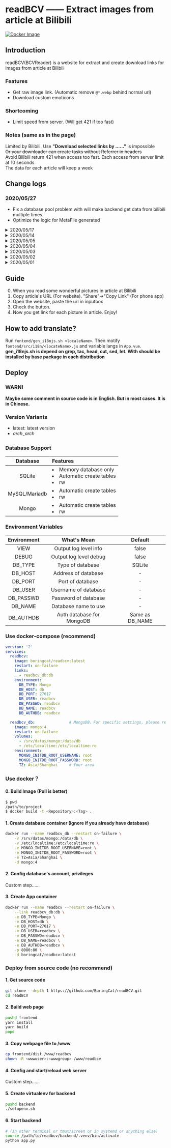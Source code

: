 # readBCV —— Extract images from article at Bilibili

[![Docker Image](https://img.shields.io/badge/docker%20image-available-green.svg)](https://hub.docker.com/r/boringcat/readbcv/)

## Introduction
readBCV(BCVReader) is a website for extract and create download links for images from article at Bilibili

### Features
- Get raw image link. (Automatic remove `@*.webp` behind normal url)
- Download custom emoticons

### Shortcoming
- Limit speed from server. (Will get 421 if too fast)

### 

### Notes (same as in the page)
Limited by Bilibili. Use **"Download selected links by ......"** is impossible  
~~Or your downloader can create tasks without Referrer in headers~~  
Avoid Bilibili return 421 when access too fast. Each access from server limit at 10 seconds  
The data for each article will keep a week  

## Change logs
### 2020/05/27
- Fix a database pool problem with will make backend get data from bilibili multiple times.
- Optimize the logic for MetaFile generated

<details>
 <summary>2020/05/17</summary>

- (Add) Now can show same tag as Bilibili website.
- (Add) Add two button to show and hide pictures.
- (Fix) Fix a problem that may crash the database "can only be used in that same thread.".
- (Fix) Fix a problem that make website hidden "Please Wait".
- (Fix) Fix a problem that website will not show error message from server.

</details>

<details>
 <summary>2020/05/14</summary>

  - Now can get video cover from Bilibili

</details>

<details>
 <summary>2020/05/05</summary>

  - It can deal with cover now
  - Support language "Simplified Chinese", "Traditional Chinese" and "English (United States)"
  - Support "Dark Mode"

</details>

<details>
 <summary>2020/05/04</summary>

  - Add multi architecture support  
    Now supported x86 x86_64 arm32v6 arm32v7 arm64v8 s390x  

    Test with RPI ZW. Database on Synology DS718p docker. I can get about 100ms to 180ms response time in cache mode. And about 1s to 1.4s response time in processing mode

</details>

<details>
 <summary>2020/05/03</summary>

  - Allow input `cv\d+` direct.

</details>

<details>
 <summary>2020/05/02</summary>

  - Add support for MySQL/Mariadb
  - Complete README.md

</details>

<details>
 <summary>2020/05/01</summary>

- Useable

</details>

## Guide
0. When you read some wonderful pictures in article at Bilibili
1. Copy article's URL (For website). "Share"->"Copy Link" (For phone app)
2. Open the website, paste the url in inputbox
3. Check the button.
4. Now you get link for each picture in article. Enjoy!

## How to add translate?
Run `fontend/gen_i18njs.sh <localeName>`. Then motify `fontend/src/i18n/<locateName>.js` and variable langs in `App.vue`.
**gen_i18njs.sh is depend on grep, tac, head, cut, sed, let. With should be installed by base package in each distribution**

## Deploy
### WARN!
**Maybe some comment in source code is in English. But in most cases. It is in Chinese.**
### Version Variants
- latest: latest version
- _$arch_-%Y-%m-%d: Tag version for _$arch_

### Database Support

|Database|Features|
|:-:|:-|
|SQLite|<li>Memory database only</li><li>Automatic create tables</li><li>rw</li>|
|MySQL/Mariadb|<li>Automatic create tables</li><li>rw</li>|
|Mongo|<li>Automatic create tables</li><li>rw</li>|

### Environment Variables

|Environment|What's Mean|Default|
|:-:|:-:|:-:|
|VIEW|Output log level info| false |
|DEBUG|Output log level debug| false |
|DB_TYPE|Type of database| SQLite |
|DB_HOST|Address of database| - |
|DB_PORT|Port of database| - |
|DB_USER|Username of database| - |
|DB_PASSWD|Password of database| - |
|DB_NAME|Database name to use| - |
|DB_AUTHDB|Auth database for MongoDB|Same as DB_NAME|

### Use docker-compose (recommend)
``` yaml
version: '2'
services:
  readbcv:
    image: boringcat/readbcv:latest
    restart: on-failure
    links:
      - readbcv_db:db
    environment:
      DB_TYPE: Mongo
      DB_HOST: db
      DB_PORT: 27017
      DB_USER: readbcv
      DB_PASSWD: readbcv
      DB_NAME: readbcv
      DB_AUTHDB: readbcv

  readbcv_db:               # MongoDB，For specific settings, please refer to https://hub.docker.com/_/mongo
    image: mongo:4
    restart: on-failure
    volumes: 
      - /srv/datas/mongo:/data/db
      - /etc/localtime:/etc/localtime:ro
    environment: 
      MONGO_INITDB_ROOT_USERNAME: root
      MONGO_INITDB_ROOT_PASSWORD: root
      TZ: Asia/Shanghai     # Your area

```

### Use docker？
#### 0. Build Image (Pull is better)
``` sh
$ pwd
/path/to/project
$ docker build -t <Repository>:<Tag> .
```
#### 1. Create database container (Ignore if you already have database)
```sh
docker run --name readbcv_db --restart on-failure \
    -v /srv/datas/mongo:/data/db \
    -v /etc/localtime:/etc/localtime:ro \
    -e MONGO_INITDB_ROOT_USERNAME=root \
    -e MONGO_INITDB_ROOT_PASSWORD=root \
    -e TZ=Asia/Shanghai \
    -d mongo:4
```
#### 2. Config database's account, privileges
Custom step......
#### 3. Create App container
```sh
docker run --name readbcv --restart on-failure \
    --link readbcv_db:db \
    -e DB_TYPE=Mongo \
    -e DB_HOST=db \
    -e DB_PORT=27017 \
    -e DB_USER=readbcv \
    -e DB_PASSWD=readbcv \
    -e DB_NAME=readbcv \
    -e DB_AUTHDB=readbcv \
    -p 8080:80 \
    -d boringcat/readbcv:latest
```

### Deploy from source code (no recommend)
#### 1. Get source code
```sh
git clone --depth 1 https://github.com/BoringCat/readBCV.git
cd readBCV
```
#### 2. Build web page
```sh
pushd frontend
yarn install
yarn build
popd
```
#### 3. Copy webpage file to /www
```sh
cp frontend/dist /www/readbcv
chown -R <wwwuser>:<wwwgroup> /www/readbcv
```
#### 4. Config and start/reload web server
Custom step......
#### 5. Create virtualenv for backend
```sh
pushd backend
./setupenv.sh
```
#### 6. Start backend
```sh
# (In other terminal or tmux/screen or in systemd or anything else)
source /path/to/readbcv/backend/.venv/bin/activate
python app.py
```

